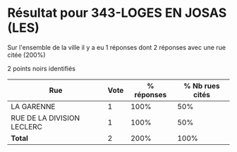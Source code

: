 # Résultat pour 343-LOGES EN JOSAS (LES)

Sur l'ensemble de la ville il y a eu 1 réponses dont 2 réponses avec une rue citée (200%)

2 points noirs identifiés

| Rue | Vote | % réponses | % Nb rues cités|
|-----|------|------------|----------------|
| LA GARENNE | 1 | 100% | 50%|
| RUE DE LA DIVISION LECLERC | 1 | 100% | 50%|
| **Total** | 2 | 200% | 100%|
